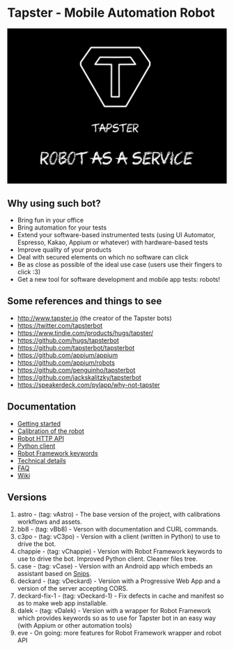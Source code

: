 # Tapster - Mobile Automation Robot

![A Taspter2 bot](poster.png)

## Why using such bot?
- Bring fun in your office
- Bring automation for your tests
- Extend your software-based instrumented tests (using UI Automator, Espresso, Kakao, Appium or whatever) with hardware-based tests
- Improve quality of your products
- Deal with secured elements on which no software can click
- Be as close as possible of the ideal use case (users use their fingers to click :3)
- Get a new tool for software development and mobile app tests: robots!

## Some references and things to see
- http://www.tapster.io (the creator of the Tapster bots)
- https://twitter.com/tapsterbot
- https://www.tindie.com/products/hugs/tapster/
- https://github.com/hugs/tapsterbot
- https://github.com/tapsterbot/tapsterbot
- https://github.com/appium/appium
- https://github.com/appium/robots
- https://github.com/penguinho/tapsterbot
- https://github.com/jackskalitzky/tapsterbot
- https://speakerdeck.com/pylapp/why-not-tapster

## Documentation
- [Getting started](https://github.com/pylapp/tapsterbot/wiki/01-%5C--Getting-started-with-Tapster-2)
- [Calibration of the robot](https://github.com/pylapp/tapsterbot/wiki/02-%5C--The-calibration-workflow)
- [Robot HTTP API](https://github.com/pylapp/tapsterbot/wiki/04-%5C--The-Tapster-2-API)
- [Python client](https://github.com/pylapp/tapsterbot/wiki/06-%5C--Drive-the-robot:-Python-API)
- [Robot Framework keywords](https://github.com/pylapp/tapsterbot/wiki/11--%5C-Automation-of-tests)
- [Technical details](https://github.com/pylapp/tapsterbot/wiki/12--%5C-More-technical-details)
- [FAQ](https://github.com/pylapp/tapsterbot/wiki/13--%5C-FAQ)
- [Wiki](https://github.com/pylapp/tapsterbot/wiki)

## Versions
1. astro - (tag: vAstro) - The base version of the project, with calibrations workflows and assets.
2. bb8 - (tag: vBb8) - Verson with documentation and CURL commands.
3. c3po - (tag: vC3po) - Version with a client (written in Python) to use to drive the bot.
4. chappie - (tag: vChappie) - Version with Robot Framework keywords to use to drive the bot. Improved Python client. Cleaner files tree.
5. case - (tag: vCase) - Version with an Android app which embeds an assistant based on [Snips](https://snips.ai/ "Snips.ai").
6. deckard - (tag: vDeckard) - Version with a Progressive Web App and a version of the server accepting CORS.
7. deckard-fix-1 - (tag: vDeckard-1) - Fix defects in cache and manifest so as to make web app installable.
8. dalek - (tag: vDalek) - Version with a wrapper for Robot Framework which provides keywords so as to use for Tapster bot in an easy way (with Appium or other automation tools)
8. eve - On going: more features for Robot Framework wrapper and robot API
